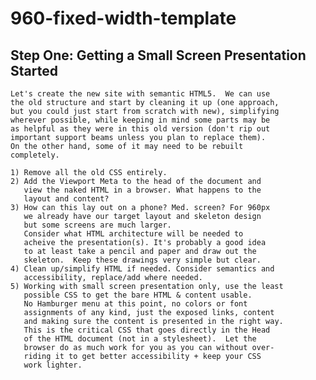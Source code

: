 # 960-fixed-width-template
## Step One: Getting a Small Screen Presentation Started

    Let's create the new site with semantic HTML5.  We can use
    the old structure and start by cleaning it up (one approach,
    but you could just start from scratch with new), simplifying
    wherever possible, while keeping in mind some parts may be
    as helpful as they were in this old version (don't rip out
    important support beams unless you plan to replace them).
    On the other hand, some of it may need to be rebuilt
    completely.

    1) Remove all the old CSS entirely.
    2) Add the Viewport Meta to the head of the document and 
       view the naked HTML in a browser. What happens to the 
       layout and content?
    3) How can this lay out on a phone? Med. screen? For 960px
       we already have our target layout and skeleton design
       but some screens are much larger.
       Consider what HTML architecture will be needed to 
       acheive the presentation(s). It's probably a good idea
       to at least take a pencil and paper and draw out the 
       skeleton.  Keep these drawings very simple but clear.
    4) Clean up/simplify HTML if needed. Consider semantics and
       accessibility, replace/add where needed.
    5) Working with small screen presentation only, use the least
       possible CSS to get the bare HTML & content usable.
       No Hamburger menu at this point, no colors or font
       assignments of any kind, just the exposed links, content
       and making sure the content is presented in the right way.
       This is the critical CSS that goes directly in the Head
       of the HTML document (not in a stylesheet).  Let the
       browser do as much work for you as you can without over-
       riding it to get better accessibility + keep your CSS
       work lighter.
